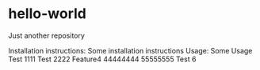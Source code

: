 # hello-world
Just another repository

Installation instructions:
Some installation instructions
Usage:
Some Usage
Test 1111
Test 2222
Feature4
44444444
55555555
Test 6
